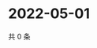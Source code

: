 # 2022-05-01

共 0 条

<!-- BEGIN WEIBO -->
<!-- 最后更新时间 Sun May 01 2022 14:03:43 GMT+0800 (China Standard Time) -->

<!-- END WEIBO -->
